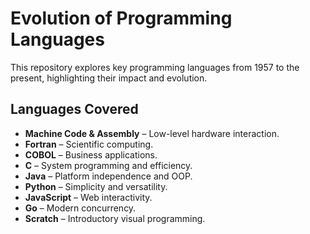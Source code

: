 # Evolution of Programming Languages

This repository explores key programming languages from 1957 to the present, highlighting their impact and evolution.

## Languages Covered
- **Machine Code & Assembly** – Low-level hardware interaction.
- **Fortran** – Scientific computing.
- **COBOL** – Business applications.
- **C** – System programming and efficiency.
- **Java** – Platform independence and OOP.
- **Python** – Simplicity and versatility.
- **JavaScript** – Web interactivity.
- **Go** – Modern concurrency.
- **Scratch** – Introductory visual programming.
